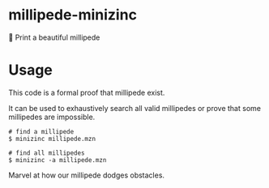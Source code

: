# millipede-minizinc

🐛 Print a beautiful millipede

# Usage

This code is a formal proof that millipede exist.

It can be used to exhaustively search all valid millipedes or prove that some
millipedes are impossible.

```
# find a millipede
$ minizinc millipede.mzn

# find all millipedes
$ minizinc -a millipede.mzn
```

Marvel at how our millipede dodges obstacles.
